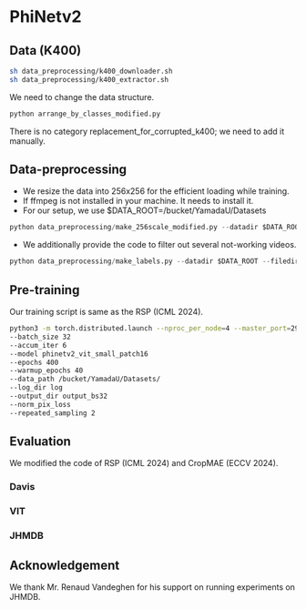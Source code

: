 # PhiNetv2

## Data (K400)

```sh
sh data_preprocessing/k400_downloader.sh
sh data_preprocessing/k400_extractor.sh
```

We need to change the data structure.

```python
python arrange_by_classes_modified.py
```

There is no category replacement_for_corrupted_k400; we need to add it manually. 

## Data-preprocessing
- We resize the data into 256x256 for the efficient loading while training.
- If ffmpeg is not installed in your machine. It needs to install it.
- For our setup, we use $DATA_ROOT=/bucket/YamadaU/Datasets

```python
python data_preprocessing/make_256scale_modified.py --datadir $DATA_ROOT
```

- We additionally provide the code to filter out several not-working videos.

```python
python data_preprocessing/make_labels.py --datadir $DATA_ROOT --filedir train2
```

## Pre-training
Our training script is same as the RSP (ICML 2024). 

```sh
python3 -m torch.distributed.launch --nproc_per_node=4 --master_port=29500 main_pretrain_phinetv2.py
--batch_size 32
--accum_iter 6
--model phinetv2_vit_small_patch16
--epochs 400
--warmup_epochs 40
--data_path /bucket/YamadaU/Datasets/
--log_dir log
--output_dir output_bs32
--norm_pix_loss
--repeated_sampling 2 
```

## Evaluation
We modified the code of RSP (ICML 2024) and CropMAE (ECCV 2024). 

### Davis

### VIT

### JHMDB

## Acknowledgement
We thank Mr. Renaud Vandeghen for his support on running experiments on JHMDB.

